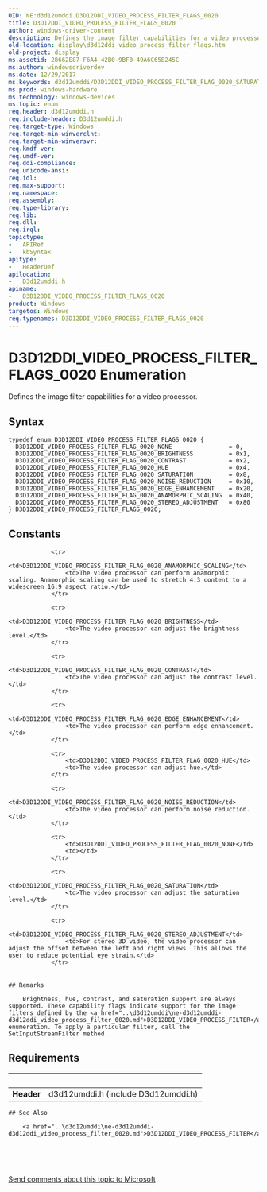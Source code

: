 ```yaml
---
UID: NE:d3d12umddi.D3D12DDI_VIDEO_PROCESS_FILTER_FLAGS_0020
title: D3D12DDI_VIDEO_PROCESS_FILTER_FLAGS_0020
author: windows-driver-content
description: Defines the image filter capabilities for a video processor.
old-location: display\d3d12ddi_video_process_filter_flags.htm
old-project: display
ms.assetid: 28662E87-F6A4-42B0-9BF0-49A6C65B245C
ms.author: windowsdriverdev
ms.date: 12/29/2017
ms.keywords: d3d12umddi/D3D12DDI_VIDEO_PROCESS_FILTER_FLAG_0020_SATURATION, d3d12umddi/D3D12DDI_VIDEO_PROCESS_FILTER_FLAG_0020_NONE, D3D12DDI_VIDEO_PROCESS_FILTER_FLAG_0020_SATURATION, D3D12DDI_VIDEO_PROCESS_FILTER_FLAG_0020_ANAMORPHIC_SCALING, d3d12umddi/D3D12DDI_VIDEO_PROCESS_FILTER_FLAG_0020_BRIGHTNESS, D3D12DDI_VIDEO_PROCESS_FILTER_FLAG_0020_NOISE_REDUCTION, d3d12umddi/D3D12DDI_VIDEO_PROCESS_FILTER_FLAG_0020_CONTRAST, d3d12umddi/D3D12DDI_VIDEO_PROCESS_FILTER_FLAGS_0020, D3D12DDI_VIDEO_PROCESS_FILTER_FLAG_0020_STEREO_ADJUSTMENT, d3d12umddi/D3D12DDI_VIDEO_PROCESS_FILTER_FLAG_0020_HUE, d3d12umddi/D3D12DDI_VIDEO_PROCESS_FILTER_FLAG_0020_ANAMORPHIC_SCALING, D3D12DDI_VIDEO_PROCESS_FILTER_FLAGS_0020 enumeration [Display Devices], D3D12DDI_VIDEO_PROCESS_FILTER_FLAG_0020_EDGE_ENHANCEMENT, D3D12DDI_VIDEO_PROCESS_FILTER_FLAGS_0020, display.d3d12ddi_video_process_filter_flags, d3d12umddi/D3D12DDI_VIDEO_PROCESS_FILTER_FLAG_0020_EDGE_ENHANCEMENT, D3D12DDI_VIDEO_PROCESS_FILTER_FLAG_0020_BRIGHTNESS, d3d12umddi/D3D12DDI_VIDEO_PROCESS_FILTER_FLAG_0020_NOISE_REDUCTION, D3D12DDI_VIDEO_PROCESS_FILTER_FLAG_0020_HUE, D3D12DDI_VIDEO_PROCESS_FILTER_FLAG_0020_CONTRAST, d3d12umddi/D3D12DDI_VIDEO_PROCESS_FILTER_FLAG_0020_STEREO_ADJUSTMENT, D3D12DDI_VIDEO_PROCESS_FILTER_FLAG_0020_NONE
ms.prod: windows-hardware
ms.technology: windows-devices
ms.topic: enum
req.header: d3d12umddi.h
req.include-header: D3d12umddi.h
req.target-type: Windows
req.target-min-winverclnt: 
req.target-min-winversvr: 
req.kmdf-ver: 
req.umdf-ver: 
req.ddi-compliance: 
req.unicode-ansi: 
req.idl: 
req.max-support: 
req.namespace: 
req.assembly: 
req.type-library: 
req.lib: 
req.dll: 
req.irql: 
topictype:
-	APIRef
-	kbSyntax
apitype:
-	HeaderDef
apilocation:
-	D3d12umddi.h
apiname:
-	D3D12DDI_VIDEO_PROCESS_FILTER_FLAGS_0020
product: Windows
targetos: Windows
req.typenames: D3D12DDI_VIDEO_PROCESS_FILTER_FLAGS_0020
---
```


# D3D12DDI_VIDEO_PROCESS_FILTER_FLAGS_0020 Enumeration
Defines the image filter capabilities for a video processor.

## Syntax
````
typedef enum D3D12DDI_VIDEO_PROCESS_FILTER_FLAGS_0020 { 
  D3D12DDI_VIDEO_PROCESS_FILTER_FLAG_0020_NONE                = 0,
  D3D12DDI_VIDEO_PROCESS_FILTER_FLAG_0020_BRIGHTNESS          = 0x1,
  D3D12DDI_VIDEO_PROCESS_FILTER_FLAG_0020_CONTRAST            = 0x2,
  D3D12DDI_VIDEO_PROCESS_FILTER_FLAG_0020_HUE                 = 0x4,
  D3D12DDI_VIDEO_PROCESS_FILTER_FLAG_0020_SATURATION          = 0x8,
  D3D12DDI_VIDEO_PROCESS_FILTER_FLAG_0020_NOISE_REDUCTION     = 0x10,
  D3D12DDI_VIDEO_PROCESS_FILTER_FLAG_0020_EDGE_ENHANCEMENT    = 0x20,
  D3D12DDI_VIDEO_PROCESS_FILTER_FLAG_0020_ANAMORPHIC_SCALING  = 0x40,
  D3D12DDI_VIDEO_PROCESS_FILTER_FLAG_0020_STEREO_ADJUSTMENT   = 0x80
} D3D12DDI_VIDEO_PROCESS_FILTER_FLAGS_0020;
````

## Constants

<table>
            
                <tr>
                    <td>D3D12DDI_VIDEO_PROCESS_FILTER_FLAG_0020_ANAMORPHIC_SCALING</td>
                    <td>The video processor can perform anamorphic scaling. Anamorphic scaling can be used to stretch 4:3 content to a widescreen 16:9 aspect ratio.</td>
                </tr>
            
                <tr>
                    <td>D3D12DDI_VIDEO_PROCESS_FILTER_FLAG_0020_BRIGHTNESS</td>
                    <td>The video processor can adjust the brightness level.</td>
                </tr>
            
                <tr>
                    <td>D3D12DDI_VIDEO_PROCESS_FILTER_FLAG_0020_CONTRAST</td>
                    <td>The video processor can adjust the contrast level.</td>
                </tr>
            
                <tr>
                    <td>D3D12DDI_VIDEO_PROCESS_FILTER_FLAG_0020_EDGE_ENHANCEMENT</td>
                    <td>The video processor can perform edge enhancement.</td>
                </tr>
            
                <tr>
                    <td>D3D12DDI_VIDEO_PROCESS_FILTER_FLAG_0020_HUE</td>
                    <td>The video processor can adjust hue.</td>
                </tr>
            
                <tr>
                    <td>D3D12DDI_VIDEO_PROCESS_FILTER_FLAG_0020_NOISE_REDUCTION</td>
                    <td>The video processor can perform noise reduction.</td>
                </tr>
            
                <tr>
                    <td>D3D12DDI_VIDEO_PROCESS_FILTER_FLAG_0020_NONE</td>
                    <td></td>
                </tr>
            
                <tr>
                    <td>D3D12DDI_VIDEO_PROCESS_FILTER_FLAG_0020_SATURATION</td>
                    <td>The video processor can adjust the saturation level.</td>
                </tr>
            
                <tr>
                    <td>D3D12DDI_VIDEO_PROCESS_FILTER_FLAG_0020_STEREO_ADJUSTMENT</td>
                    <td>For stereo 3D video, the video processor can adjust the offset between the left and right views. This allows the user to reduce potential eye strain.</td>
                </tr>
</table>

    ## Remarks

        Brightness, hue, contrast, and saturation support are always supported. These capability flags indicate support for the image filters defined by the <a href="..\d3d12umddi\ne-d3d12umddi-d3d12ddi_video_process_filter_0020.md">D3D12DDI_VIDEO_PROCESS_FILTER</a> enumeration. To apply a particular filter, call the SetInputStreamFilter method.

## Requirements
| &nbsp; | &nbsp; |
| ---- |:---- |
| **Header** | d3d12umddi.h (include D3d12umddi.h) |

    ## See Also

        <a href="..\d3d12umddi\ne-d3d12umddi-d3d12ddi_video_process_filter_0020.md">D3D12DDI_VIDEO_PROCESS_FILTER</a>

 

 

<a href="mailto:wsddocfb@microsoft.com?subject=Documentation%20feedback [display\display]:%20D3D12DDI_VIDEO_PROCESS_FILTER_FLAGS_0020 enumeration%20 RELEASE:%20(12/29/2017)&amp;body=%0A%0APRIVACY STATEMENT%0A%0AWe use your feedback to improve the documentation. We don't use your email address for any other purpose, and we'll remove your email address from our system after the issue that you're reporting is fixed. While we're working to fix this issue, we might send you an email message to ask for more info. Later, we might also send you an email message to let you know that we've addressed your feedback.%0A%0AFor more info about Microsoft's privacy policy, see http://privacy.microsoft.com/en-us/default.aspx." title="Send comments about this topic to Microsoft">Send comments about this topic to Microsoft</a>
